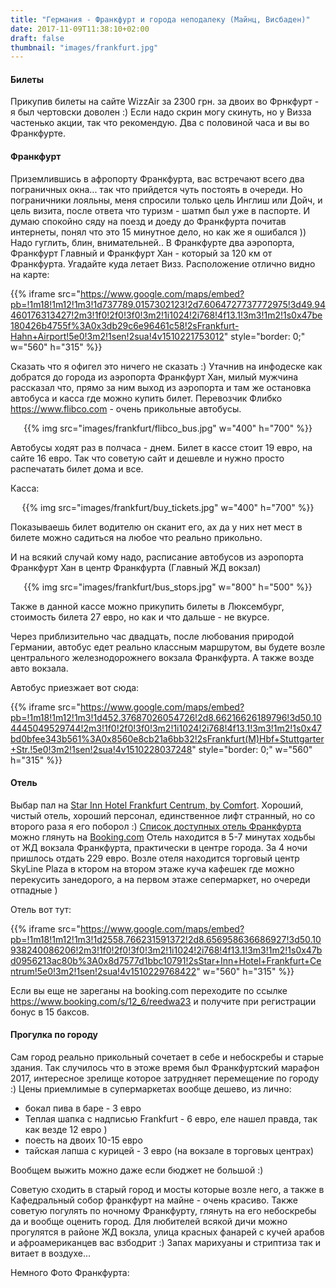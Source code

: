 ```yaml
---
title: "Германия - Франкфурт и города неподалеку (Майнц, Висбаден)"
date: 2017-11-09T11:38:10+02:00
draft: false
thumbnail: "images/frankfurt.jpg"
---
```


<h4>Билеты</h4>

Прикупив билеты на сайте WizzAir за 2300 грн. за двоих во Фрнкфурт - я был чертовски доволен :)
Если надо скрин могу скинуть, но у Визза частенько акции, так что рекомендую. Два с половиной часа и вы во Франкфурте.

<h4>Франкфурт</h4>

Приземлившись в афропорту Франкфурта, вас встречают всего два пограничных окна... так что прийдется чуть постоять в очереди.
Но пограничники лояльны, меня спросили только цель Инглиш или Дойч, и цель визита, после ответа что туризм - шатмп был уже в паспорте.
И думаю спокойно сяду на поезд и доеду до Франкфурта почитав интернеты, понял что это 15 минутное дело, но как же я ошибался ))
Надо гуглить, блин, внимательней.. В Франкфурте два аэропорта, Франкфурт Главный и Франкфурт Хан - который за 120 км от Франкфурта. 
Угадайте куда летает Визз. Расположение отлично видно на карте:

{{% iframe src="https://www.google.com/maps/embed?pb=!1m18!1m12!1m3!1d737789.0157302123!2d7.6064727737772975!3d49.94460176313427!2m3!1f0!2f0!3f0!3m2!1i1024!2i768!4f13.1!3m3!1m2!1s0x47be180426b4755f%3A0x3db29c6e96461c58!2sFrankfurt-Hahn+Airport!5e0!3m2!1sen!2sua!4v1510221753012" style="border: 0;" w="560" h="315" %}}

Сказать что я офигел это ничего не сказать :) 
Утачнив на инфодеске как добратся до города из аэропорта Франкфурт Хан, милый мужчина рассказал что, прямо за ним выход из аэропорта и там же остановка автобуса 
и касса где можно купить билет. Перевозчик Флибко https://www.flibco.com - очень прикольные автобусы. 

<center>{{% img src="images/frankfurt/flibco_bus.jpg" w="400" h="700" %}}</center>

Автобусы ходят раз в полчаса - днем.
Билет в кассе стоит 19 евро, на сайте 16 евро. Так что советую сайт и дешевле и нужно просто распечатать билет дома и все.

Касса:
<center>{{% img src="images/frankfurt/buy_tickets.jpg" w="400" h="700" %}}</center>
 
Показываешь билет водителю он сканит его, ах да у них нет мест в билете можно садиться на любое что реально прикольно.

И на всякий случай кому надо, расписание автобусов из аэропорта Франкфурт Хан в центр Франкфурта (Главный ЖД вокзал)

<center>{{% img src="images/frankfurt/bus_stops.jpg" w="800" h="500" %}}</center>
 
Также в данной кассе можно прикупить билеты в Люксембург, стоимость билета 27 евро, но как и что дальше - не вкурсе.

Через приблизительно час двадцать, после любования природой Германии, автобус едет реально классным маршрутом, вы будете возле центрального железнодорожнего вокзала Франкфурта.
А также возде авто вокзала.

Автобус приезжает вот сюда:

{{% iframe src="https://www.google.com/maps/embed?pb=!1m18!1m12!1m3!1d452.37687026054726!2d8.66216626189796!3d50.104445049529744!2m3!1f0!2f0!3f0!3m2!1i1024!2i768!4f13.1!3m3!1m2!1s0x47bd0bfee343b561%3A0x8560e8cb21a6bb32!2sFrankfurt(M)Hbf+Stuttgarter+Str.!5e0!3m2!1sen!2sua!4v1510228037248" style="border: 0;" w="560" h="315" %}}

<h4>Отель</h4>

Выбар пал на <a href="http://www.booking.com/hotel/de/star-inn-frankfurt-centrum.html?aid=1337883&no_rooms=1&group_adults=1" target="_blank">Star Inn Hotel Frankfurt Centrum, by Comfort</a>. 
Хороший, чистый отель, хороший персонал, единственное лифт странный, но со второго раза я его поборол :) 
<a href="http://www.booking.com/searchresults.html?city=-1771148&aid=1337883&no_rooms=1&group_adults=1">Список доступных отель Франкфурта</a> 
можно глянуть на 
<a href="http://www.booking.com/searchresults.html?city=-1771148&aid=1337883&no_rooms=1&group_adults=1">Booking.com</a>
Отель находится в 5-7 минутах ходьбы от ЖД вокзала Франкфурта, практически в центре города. За 4 ночи пришлось отдать 229 евро.
Возле отеля находится торговый центр SkyLine Plaza в ктором на втором этаже куча кафешек где можно перекусить занедорого, а на первом этаже сепермаркет, но очереди отпадные )

Отель вот тут:

{{% iframe src="https://www.google.com/maps/embed?pb=!1m18!1m12!1m3!1d2558.766231591372!2d8.656958636686927!3d50.10938240086206!2m3!1f0!2f0!3f0!3m2!1i1024!2i768!4f13.1!3m3!1m2!1s0x47bd0956213ac80b%3A0x8d7577d1bbc10791!2sStar+Inn+Hotel+Frankfurt+Centrum!5e0!3m2!1sen!2sua!4v1510229768422" w="560" h="315" %}}

Если вы еще не зареганы на booking.com переходите по ссылке <a target="_blank" href="https://www.booking.com/s/12_6/reedwa23">https://www.booking.com/s/12_6/reedwa23</a> и получите при регистрации бонус в 15 баксов.

<h4>Прогулка по городу</h4>

Сам город реально прикольный сочетает в себе и небоскребы и старые здания. Так случилось что в этоже время был Франкфуртский марафон 2017, интересное зрелище которое затрудняет перемещение по городу :)
Цены приемлимые в супермаркетах вообще дешево, из лично:

- бокал пива в баре - 3 евро
- Теплая шапка с надписью Frankfurt - 6 евро, еле нашел правда, так как везде 12 евро )
- поесть на двоих 10-15 евро
- тайская лапша с курицей - 3 евро (на вокзале в торговых центрах)

Вообщем выжить можно даже если бюджет не большой :)

Советую сходить в старый город и мосты которые возле него, а также в Кафедральный собор франкфурт на майне - очень красиво. 
Также советую погулять по ночному Франкфурту, глянуть на его небоскребы да и вообще оценить город.
Для любителей всякой дичи можно прогулятся в районе ЖД вокзла, улица красных фанарей с кучей арабов и афроамериканцев вас взбодрит :)
Запах марихуаны и стриптиза так и витает в воздухе... 

Немного Фото Франкфурта:

  

<br>  